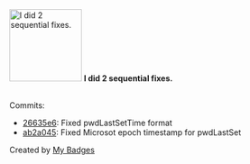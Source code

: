 <img src="https://my-badges.github.io/my-badges/fix-2.png" alt="I did 2 sequential fixes." title="I did 2 sequential fixes." width="128">
<strong>I did 2 sequential fixes.</strong>
<br><br>

Commits:

- <a href="https://github.com/p0dalirius/UsersWithPwdLastSetOlderThan/commit/26635e6bc3df1b2c1a62d01cf6be48573fe56b17">26635e6</a>: Fixed pwdLastSetTime format
- <a href="https://github.com/p0dalirius/UsersWithPwdLastSetOlderThan/commit/ab2a0456abd0ac181c65750b91c0171c9adc2cb0">ab2a045</a>: Fixed Microsot epoch timestamp for pwdLastSet


Created by <a href="https://github.com/my-badges/my-badges">My Badges</a>